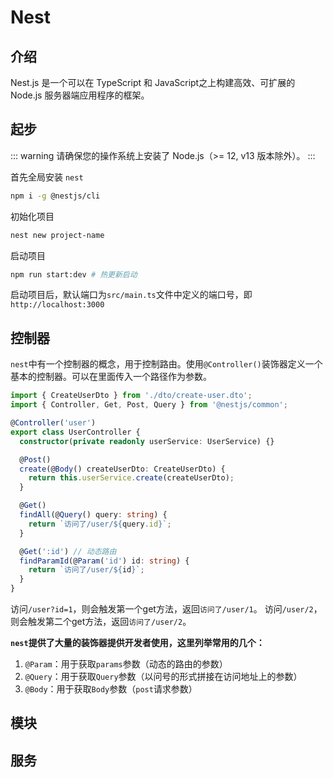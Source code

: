 # Nest

## 介绍

Nest.js 是一个可以在 TypeScript 和 JavaScript之上构建高效、可扩展的 Node.js 服务器端应用程序的框架。

## 起步

::: warning
  请确保您的操作系统上安装了 Node.js（>= 12, v13 版本除外）。
:::

首先全局安装 `nest`

```bash
npm i -g @nestjs/cli
```

初始化项目

```bash
nest new project-name
```

启动项目

```bash
npm run start:dev # 热更新启动
```

启动项目后，默认端口为`src/main.ts`文件中定义的端口号，即`http://localhost:3000`

## 控制器

`nest`中有一个控制器的概念，用于控制路由。使用`@Controller()`装饰器定义一个基本的控制器。可以在里面传入一个路径作为参数。

```ts
import { CreateUserDto } from './dto/create-user.dto';
import { Controller, Get, Post, Query } from '@nestjs/common';

@Controller('user')
export class UserController {
  constructor(private readonly userService: UserService) {}

  @Post()
  create(@Body() createUserDto: CreateUserDto) {
    return this.userService.create(createUserDto);
  }

  @Get()
  findAll(@Query() query: string) {
    return `访问了/user/${query.id}`;
  }

  @Get(':id') // 动态路由
  findParamId(@Param('id') id: string) {
    return `访问了/user/${id}`;
  }
}
```

访问`/user?id=1`，则会触发第一个get方法，返回`访问了/user/1`。
访问`/user/2`，则会触发第二个get方法，返回`访问了/user/2`。

**`nest`提供了大量的装饰器提供开发者使用，这里列举常用的几个：**

1. `@Param`：用于获取`params`参数（动态的路由的参数）
2. `@Query`：用于获取`Query`参数（以问号的形式拼接在访问地址上的参数）
3. `@Body`：用于获取`Body`参数（`post`请求参数）

## 模块

## 服务
